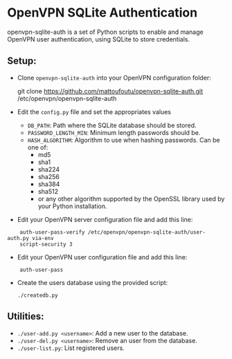 # OpenVPN SQLite Authentication

openvpn-sqlite-auth is a set of Python scripts to enable and manage OpenVPN user authentication,
using SQLite to store credentials.

## Setup:

- Clone `openvpn-sqlite-auth` into your OpenVPN configuration folder:

    git clone https://github.com/mattoufoutu/openvpn-sqlite-auth.git /etc/openvpn/openvpn-sqlite-auth

- Edit the `config.py` file and set the appropriates values
    - `DB_PATH`: Path where the SQLite database should be stored.
    - `PASSWORD_LENGTH_MIN`: Minimum length passwords should be.
    - `HASH_ALGORITHM`: Algorithm to use when hashing passwords. Can be one of:
        - md5
        - sha1
        - sha224
        - sha256
        - sha384
        - sha512
        - or any other algorithm supported by the OpenSSL library used by your Python installation.

- Edit your OpenVPN server configuration file and add this line:

```
    auth-user-pass-verify /etc/openvpn/openvpn-sqlite-auth/user-auth.py via-env
    script-security 3
```

- Edit your OpenVPN user configuration file and add this line:

```
    auth-user-pass
```

- Create the users database using the provided script:

    `./createdb.py`

## Utilities:

  - `./user-add.py <username>`: Add a new user to the database.
  - `./user-del.py <username>`: Remove an user from the database.
  - `./user-list.py`: List registered users.
